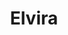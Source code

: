 ---
title: "Elvira"
description: "I am beautiful and sweet. Excellent to spend time with a smart and wealthy man. I study psychology at MGIMO, so I can support any topic of conversation and help you relax. Escort girls can be ordered from our agency. The manager will organize the time for you.

Time will fly by unnoticed and exciting, leaving a light romantic impression of the meeting with me. As a girl to accompany men, I'll plunge you into pleasure in a chic hotel. Or we can spend a great evening at a dinner party or in an expensive and exotic restaurant. Knowledge of foreign languages will help us to overcome barriers."
Price: "From 1000$"
bustSize: "3"
hairColor: "brunet"
visa: "usa"
height: "170"
weight: "48"
age: "22"
folder: elvira3
mainImage: 1.webp
images:
  - 2.webp
  - 3.webp
---